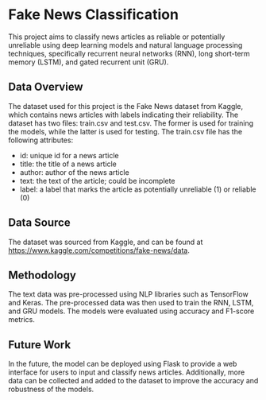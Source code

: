 # Fake News Classification

This project aims to classify news articles as reliable or potentially unreliable using deep learning models and natural language processing techniques, specifically recurrent neural networks (RNN), long short-term memory (LSTM), and gated recurrent unit (GRU).

## Data Overview
The dataset used for this project is the Fake News dataset from Kaggle, which contains news articles with labels indicating their reliability. The dataset has two files: train.csv and test.csv. The former is used for training the models, while the latter is used for testing. The train.csv file has the following attributes:

- id: unique id for a news article
- title: the title of a news article
- author: author of the news article
- text: the text of the article; could be incomplete
- label: a label that marks the article as potentially unreliable (1) or reliable (0)

## Data Source
The dataset was sourced from Kaggle, and can be found at https://www.kaggle.com/competitions/fake-news/data.

## Methodology
The text data was pre-processed using NLP libraries such as TensorFlow and Keras. The pre-processed data was then used to train the RNN, LSTM, and GRU models. The models were evaluated using accuracy and F1-score metrics.

## Future Work
In the future, the model can be deployed using Flask to provide a web interface for users to input and classify news articles. Additionally, more data can be collected and added to the dataset to improve the accuracy and robustness of the models.
